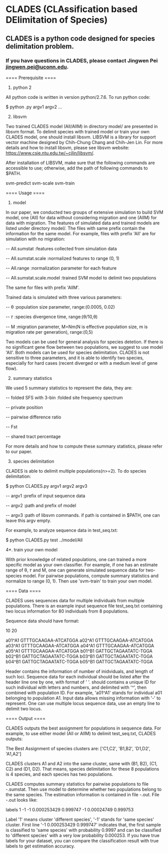 # CLADES (CLAssification based DElimitation of Species)
## CLADES is a python code designed for species delimitation problem.
### If you have questions in CLADES, please contact Jingwen Pei <jingwen.pei@uconn.edu>.

==== Prerequisite ====

1. python 2

All python code is written in version python/2.7.6. To run python code:

  $ python <PYTHONCODE>.py argv1 argv2 ...
  
2. libsvm

Two trained CLADES model (All/AllM) in directory model/ are presented in libsvm format. To delimit species with trained model or train your own CLADES model, one should install libsvm. LIBSVM is a library for support vector machine designed by Chih-Chung Chang and Chih-Jen Lin. For more details and how to install libsvm, please see libsvm website: https://www.csie.ntu.edu.tw/~cjlin/libsvm/.

After installation of LIBSVM, make sure that the following commands are accessible to use; otherwise, add the path of following commands to $PATH.

  svm-predict  svm-scale    svm-train

==== Usage ====

1. model

In our paper, we conducted two groups of extensive simulation to build SVM model, one (All) for data without considering migration and one (AllM) for data with migration. The features of simulated data and trained models are listed under directory model/. The files with same prefix contain the information for the same model. For example, files with prefix 'All' are for simulation with no migration:

  -- All.sumstat :features collected from simulation data
  
  -- All.sumstat.scale :normalized features to range (0, 1)
  
  -- All.range :normalization parameter for each feature
  
  -- All.sumstat.scale.model :trained SVM model to delimit two populations
 
 The same for files with prefix 'AllM'.
 
Trained data is simulated with three various parameters:

  -- θ :population size parameter, range:(0.0005, 0.02)
  
  -- 𝜏 :species divergence time, range:(θ/10,θ)
  
  -- M :migration parameter, M=Nm(N is effective population size, m is migration rate per generation), range:(0,5)

Two models can be used for general analysis for species detetion. If there is no significant gene flow between two populations, we suggest to use model 'All'. Both models can be used for species delimitation. CLADES is not sensitive to three parameters, and it is able to identify two species, especially for hard cases (recent diverged or with a medium level of gene flow).

2. summary statistics

We used 5 summary statistics to represent the data, they are:

  -- folded SFS with 3-bin :folded site frequency spectrum
  
  -- private position
  
  -- pairwise difference ratio
  
  -- Fst
  
  -- shared tract percentage
  
For more details and how to compute these summary statistics, please refer to our paper.

3. species delimitation

CLADES is able to delimit multiple populations(n>=2). To do species delimitation:

  $ python CLADES.py argv1 argv2 argv3
  
  -- argv1 :prefix of input sequence data
  
  -- argv2 :path and prefix of model
  
  -- argv3 :path of libsvm commands. if path is contained in $PATH, one can leave this argv empty.
  
For example, to analyze sequence data in test_seq.txt:

  $ python CLADES.py test ../model/All <path to libsvm commands>
  
4*. train your own model

With prior knowledge of related populations, one can trained a more specific model as your own classifier. For example, if one has an estimate range of θ, 𝜏 and M, one can generate simulated sequence data for two-species model. For pairwise populations, compute summary statistics and normalize to range (0, 1). Then use 'svm-train' to train your own model.

==== Data ====

CLADES uses sequences data for multiple individuals from multiple populations. There is an example input sequence file test_seq.txt containing two locus information for 80 individuals from 8 populations.

Sequence data should have format:

10 20

a01^A1 GTTTGCAAGAA-ATCATGGA
a02^A1 GTTTGCAAGAA-ATCATGGA
a03^A1 GTTTGCAAGAA-ATCATGGA
a04^A1 GTTTGCAAGAA-ATCATGGA
a05^A1 GTTTGCAAGAA-ATCATGGA
b01^B1 GATTGCTAGAATATC-TGGA
b02^B1 GATTGCTAGAATATC-TGGA
b03^B1 GATTGCTAGAATATC-TGGA
b04^B1 GATTGCTAGAATATC-TGGA
b05^B1 GATTGCTAGAATATC-TGGA

Header contains the information of number of inidviduals, and length of such loci. Sequence data for each individual should be listed after the header line one by one, with format of '<individual id> <sequence data>'. <individual id> should contains a unique ID for such individual with letters and numbers, and delimited with '^', then combined with population ID. For example, 'a01^A1' stands for individual a01 belonging to population A1. Input data allows missing information with '-' to represent. One can use multiple locus sequence data, use an empty line to delimit two locus.

==== Output ====

CLADES outputs the best assignment for populations in sequence data. For example, to use either model (All or AllM) to delimit test_seq.txt, CLADES outputs:

The Best Assignment of species clusters are:
['C1,C2', 'B1,B2', 'D1,D2', 'A1,A2']

CLADES clusters A1 and A2 into the same cluster, same with (B1, B2), (C1, C2) and (D1, D2). That means, species delimitation for these 8 populations is 4 species, and each species has two populations.

CLADES computes summary statistics for pairwise populations to file <pop1>-<pop2>.sumstat. Then use model to determine whether two populations belong to the same species. The estimation information is contained in file <pop1>-<pop2>.out. File <pop1>-<pop2>.out looks like:

labels 1 -1
-1 0.000253429 0.999747
-1 0.00024749 0.999753

Label '1' means cluster 'different species', '-1' stands for 'same species' cluster. First line '-1 0.000253429 0.999747' indicates that, the first sample is classified to 'same species' with probability 0.9997 and can be classified to 'different species' with a very low probability 0.000253. If you have true labels for your dataset, you can compare the classification result with true labels to get estimation accuracy.


